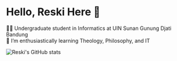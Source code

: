# Hello, Reski Here 👋

🧑‍🎓 Undergraduate student in Informatics at UIN Sunan Gunung Djati Bandung<br/>
🌱 I’m enthusiastically learning Theology, Philosophy, and IT

![Reski's GitHub stats](https://github-readme-stats.vercel.app/api?username=anuraghazra&show_icons=true&theme=nightowl)

<!--
**ReskiF1/ReskiF1** is a ✨ _special_ ✨ repository because its `README.md` (this file) appears on your GitHub profile.

Here are some ideas to get you started:

- 🔭 I’m currently working on ...
- 🌱 I’m currently learning ...
- 👯 I’m looking to collaborate on ...
- 🤔 I’m looking for help with ...
- 💬 Ask me about ...
- 📫 How to reach me: ...
- 😄 Pronouns: ...
- ⚡ Fun fact: ...
-->
